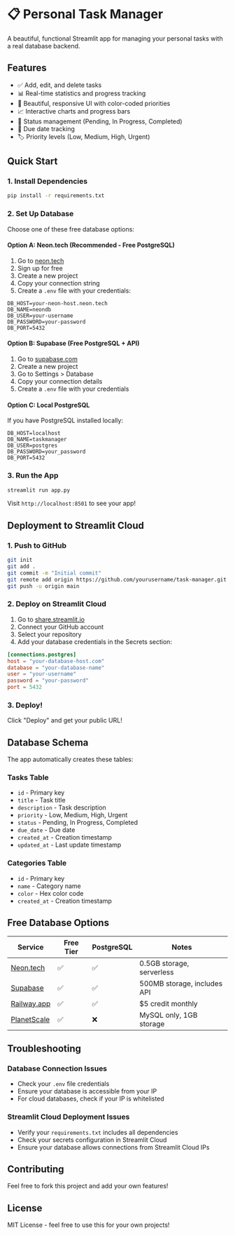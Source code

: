 # 📋 Personal Task Manager

A beautiful, functional Streamlit app for managing your personal tasks with a real database backend.

## Features

- ✅ Add, edit, and delete tasks
- 📊 Real-time statistics and progress tracking
- 🎨 Beautiful, responsive UI with color-coded priorities
- 📈 Interactive charts and progress bars
- 🔄 Status management (Pending, In Progress, Completed)
- 📅 Due date tracking
- 🏷️ Priority levels (Low, Medium, High, Urgent)

## Quick Start

### 1. Install Dependencies

```bash
pip install -r requirements.txt
```

### 2. Set Up Database

Choose one of these free database options:

#### Option A: Neon.tech (Recommended - Free PostgreSQL)
1. Go to [neon.tech](https://neon.tech)
2. Sign up for free
3. Create a new project
4. Copy your connection string
5. Create a `.env` file with your credentials:

```env
DB_HOST=your-neon-host.neon.tech
DB_NAME=neondb
DB_USER=your-username
DB_PASSWORD=your-password
DB_PORT=5432
```

#### Option B: Supabase (Free PostgreSQL + API)
1. Go to [supabase.com](https://supabase.com)
2. Create a new project
3. Go to Settings > Database
4. Copy your connection details
5. Create a `.env` file with your credentials

#### Option C: Local PostgreSQL
If you have PostgreSQL installed locally:

```env
DB_HOST=localhost
DB_NAME=taskmanager
DB_USER=postgres
DB_PASSWORD=your_password
DB_PORT=5432
```

### 3. Run the App

```bash
streamlit run app.py
```

Visit `http://localhost:8501` to see your app!

## Deployment to Streamlit Cloud

### 1. Push to GitHub
```bash
git init
git add .
git commit -m "Initial commit"
git remote add origin https://github.com/yourusername/task-manager.git
git push -u origin main
```

### 2. Deploy on Streamlit Cloud
1. Go to [share.streamlit.io](https://share.streamlit.io)
2. Connect your GitHub account
3. Select your repository
4. Add your database credentials in the Secrets section:

```toml
[connections.postgres]
host = "your-database-host.com"
database = "your-database-name"
user = "your-username"
password = "your-password"
port = 5432
```

### 3. Deploy!
Click "Deploy" and get your public URL!

## Database Schema

The app automatically creates these tables:

### Tasks Table
- `id` - Primary key
- `title` - Task title
- `description` - Task description
- `priority` - Low, Medium, High, Urgent
- `status` - Pending, In Progress, Completed
- `due_date` - Due date
- `created_at` - Creation timestamp
- `updated_at` - Last update timestamp

### Categories Table
- `id` - Primary key
- `name` - Category name
- `color` - Hex color code
- `created_at` - Creation timestamp

## Free Database Options

| Service | Free Tier | PostgreSQL | Notes |
|---------|-----------|------------|-------|
| [Neon.tech](https://neon.tech) | ✅ | ✅ | 0.5GB storage, serverless |
| [Supabase](https://supabase.com) | ✅ | ✅ | 500MB storage, includes API |
| [Railway.app](https://railway.app) | ✅ | ✅ | $5 credit monthly |
| [PlanetScale](https://planetscale.com) | ✅ | ❌ | MySQL only, 1GB storage |

## Troubleshooting

### Database Connection Issues
- Check your `.env` file credentials
- Ensure your database is accessible from your IP
- For cloud databases, check if your IP is whitelisted

### Streamlit Cloud Deployment Issues
- Verify your `requirements.txt` includes all dependencies
- Check your secrets configuration in Streamlit Cloud
- Ensure your database allows connections from Streamlit Cloud IPs

## Contributing

Feel free to fork this project and add your own features!

## License

MIT License - feel free to use this for your own projects!
